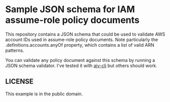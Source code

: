 Sample JSON schema for IAM assume-role policy documents
=======================================================

This repository contains a JSON schema that could be used to
validate AWS account IDs used in assume-role policy documents.
Note particularly the .definitions.accounts.anyOf property, which
contains a list of valid ARN patterns.

You can validate any policy document against this schema by running a JSON
schema validator.  I've tested it with
[ajv-cli](https://github.com/jessedc/ajv-cli) but others should work.

LICENSE
-------
This example is in the public domain.
